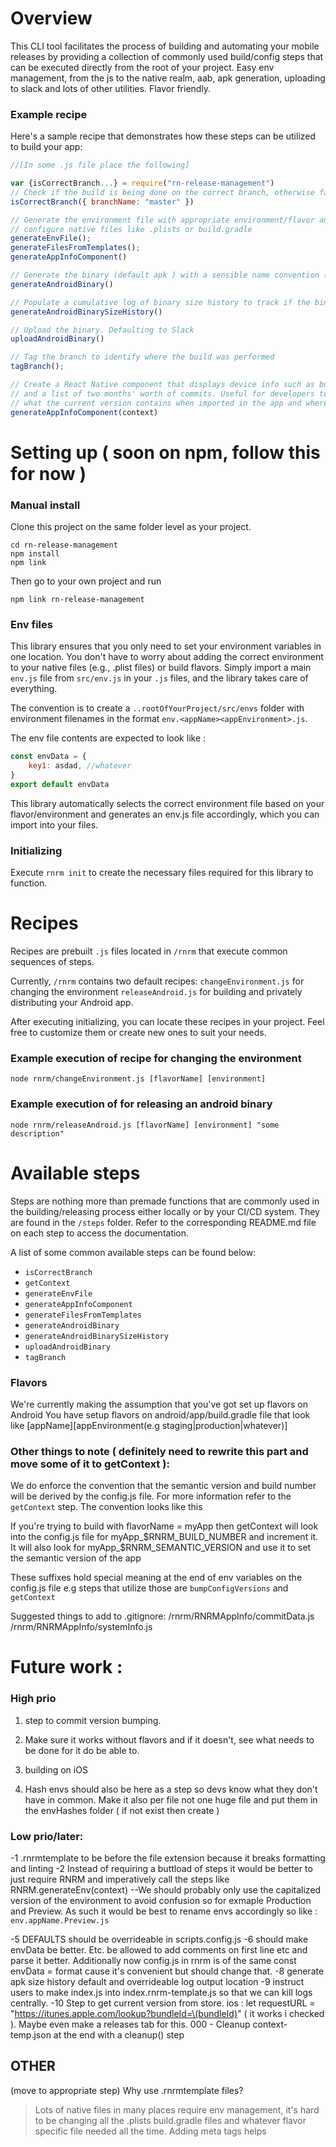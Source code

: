 # Overview

This CLI tool facilitates the process of building and automating your mobile releases by providing a collection of commonly used build/config steps that can be executed directly from the root of your project.
Easy env management, from the js to the native realm, aab, apk generation, uploading to slack and lots of other utilities. Flavor friendly.

### **Example recipe**

Here's a sample recipe that demonstrates how these steps can be utilized to build your app:

```js
//[In some .js file place the following]

var {isCorrectBranch...} = require("rn-release-management")
// Check if the build is being done on the correct branch, otherwise fail
isCorrectBranch({ branchName: "master" })

// Generate the environment file with appropriate environment/flavor and
// configure native files like .plists or build.gradle
generateEnvFile();
generateFilesFromTemplates();
generateAppInfoComponent()

// Generate the binary (default apk ) with a sensible name convention (e.g., myApp_staging_v1.0.0_buildNo1412_date.apk)
generateAndroidBinary()

// Populate a cumulative log of binary size history to track if the binary has bloated in size
generateAndroidBinarySizeHistory()

// Upload the binary. Defaulting to Slack
uploadAndroidBinary()

// Tag the branch to identify where the build was performed
tagBranch();

// Create a React Native component that displays device info such as build version, semantic version,
// and a list of two months' worth of commits. Useful for developers to know
// what the current version contains when imported in the app and where it was built.
generateAppInfoComponent(context)
```

# Setting up ( soon on npm, follow this for now )

### **Manual install**
Clone this project on the same folder level as your project.

```
cd rn-release-management
npm install
npm link
```

Then go to your own project and run
```
npm link rn-release-management
```

### **Env files**

This library ensures that you only need to set your environment variables in one location. You don't have to worry about adding the correct environment to your native files (e.g., .plist files) or build flavors. Simply import a main `env.js` file from `src/env.js` in your `.js` files, and the library takes care of everything.

The convention is to create a `..rootOfYourProject/src/envs` folder with environment filenames in the format `env.<appName><appEnvironment>.js`.

The env file contents are expected to look like :
```js
const envData = {
    key1: asdad, //whatever
}
export default envData
```

This library automatically selects the correct environment file based on your flavor/environment and generates an env.js file accordingly, which you can import into your files.

### Initializing

Execute `rnrm init` to create the necessary files required for this library to function.

# Recipes

Recipes are prebuilt `.js` files located in `/rnrm` that execute common sequences of steps.

Currently, `/rnrm` contains two default recipes:
`changeEnvironment.js` for changing the environment
`releaseAndroid.js` for building and privately distributing your Android app.

After executing initializing, you can locate these recipes in your project. Feel free to customize them or create new ones to suit your needs.

### Example execution of recipe for changing the environment
`node rnrm/changeEnvironment.js [flavorName] [environment]` 
### Example execution of for releasing an android binary
`node rnrm/releaseAndroid.js [flavorName] [environment] "some description"`

# Available steps

Steps are nothing more than premade functions that are commonly used in the building/releasing process either locally or by your CI/CD system. They are found in the `/steps` folder.
Refer to the corresponding README.md file on each step to access the documentation.

A list of some common available steps can be found below:

- `isCorrectBranch`
- `getContext`
- `generateEnvFile`
- `generateAppInfoComponent`
- `generateFilesFromTemplates`
- `generateAndroidBinary`
- `generateAndroidBinarySizeHistory`
- `uploadAndroidBinary`
- `tagBranch`

### Flavors

We're currently making the assumption that you've got set up flavors on Android
You have setup flavors on android/app/build.gradle file that look like
[appName][appEnvironment(e.g staging|production|whatever)]

### Other things to note ( definitely need to rewrite this part and move some of it to getContext ):

We do enforce the convention that the semantic version and build number will be derived by the config.js file. For more information refer to the `getContext` step. The convention looks like this

If you're trying to build with flavorName = myApp then getContext will look into the config.js file for
myApp_$RNRM_BUILD_NUMBER and increment it. It will also look for myApp_$RNRM_SEMANTIC_VERSION and use it to set the semantic version of the app

These suffixes hold special meaning at the end of env variables on the config.js file
e.g steps that utilize those are `bumpConfigVersions` and `getContext`

Suggested things to add to .gitignore:
/rnrm/RNRMAppInfo/commitData.js
/rnrm/RNRMAppInfo/systemInfo.js

# Future work :

### High prio

1. step to commit version bumping.

2. Make sure it works without flavors and if it doesn't, see what needs to be done for it do be able to.

3. building on iOS

4. Hash envs should also be here as a step so devs know what they don't have in common. Make it also per file not one huge file and put them in the envHashes folder ( if not exist then create )

### Low prio/later:

-1 .rnrmtemplate to be before the file extension because it breaks formatting and linting
-2 Instead of requiring a buttload of steps it would be better to just require RNRM and imperatively call the steps like RNRM.generateEnv(context)
--We should probably only use the capitalized version of the environment to avoid confusion so for exmaple Production and Preview. As such it would be best to rename envs accordingly so like : 
`env.appName.Preview.js`

-5 DEFAULTS should be overrideable in scripts.config.js
-6 should make envData be better. Etc. be allowed to add comments on first line etc and parse it better. Additionally now config.js in rnrm is of the same const envData = format cause it's convenient but should change that. 
-8 generate apk size history default and overrideable log output location
-9 instruct users to make index.js into index.rnrm-template.js so that we can kill logs centrally.
-10 Step to get current version from store.
ios : let requestURL = "https://itunes.apple.com/lookup?bundleId=\(bundleId)" ( it works i checked ). Maybe even make a releases tab for this.
000 -  Cleanup context-temp.json at the end with a cleanup() step
## OTHER

(move to appropriate step)
Why use .rnrmtemplate files?
> Lots of native files in many places require env management, it's hard to be changing all the .plists build.gradle files and whatever flavor specific file needed all the time. Adding meta tags helps